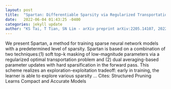 ```yaml
---
layout: post
title:  "Spartan: Differentiable Sparsity via Regularized Transportation"
date:   2022-06-04 01:43:25 -0400
categories: jekyll update
author: "KS Tai, T Tian, SN Lim - arXiv preprint arXiv:2205.14107, 2022"
---
```

We present Spartan, a method for training sparse neural network models with a predetermined level of sparsity. Spartan is based on a combination of two techniques:(1) soft top-k masking of low-magnitude parameters via a regularized optimal transportation problem and (2) dual averaging-based parameter updates with hard sparsification in the forward pass. This scheme realizes an exploration-exploitation tradeoff: early in training, the learner is able to explore various sparsity … Cites: ‪Structured Pruning Learns Compact and Accurate Models‬